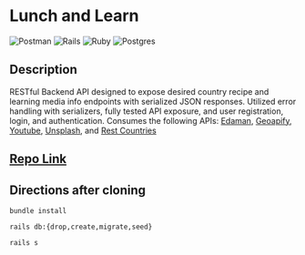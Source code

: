 # Lunch and Learn 

![Postman](https://img.shields.io/badge/Postman-FF6C37?style=for-the-badge&logo=postman&logoColor=white) ![Rails](https://img.shields.io/badge/rails-%23CC0000.svg?style=for-the-badge&logo=ruby-on-rails&logoColor=white) ![Ruby](https://img.shields.io/badge/ruby-%23CC342D.svg?style=for-the-badge&logo=ruby&logoColor=white) ![Postgres](https://img.shields.io/badge/postgres-%23316192.svg?style=for-the-badge&logo=postgresql&logoColor=white)

## Description

RESTful Backend API designed to expose desired country recipe and learning media info endpoints with serialized JSON responses. Utilized error handling with serializers, fully tested API exposure, and user registration, login, and authentication. Consumes the following APIs: [Edaman](https://www.edamam.com/), [Geoapify](https://www.geoapify.com/places-api), [Youtube](https://developers.google.com/youtube/v3), [Unsplash](https://unsplash.com/developers), and [Rest Countries](https://restcountries.com/)

## [Repo Link](https://github.com/Penitent0/lunch-and-learn)

## Directions after cloning

`bundle install`

`rails db:{drop,create,migrate,seed}`

`rails s`


